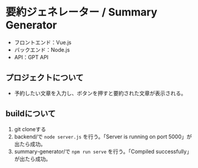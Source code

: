# 要約ジェネレーター / Summary Generator

- フロントエンド：Vue.js
- バックエンド：Node.js
- API：GPT API

## プロジェクトについて

- 予約したい文章を入力し、ボタンを押すと要約された文章が表示される。

## buildについて

1. git cloneする
2. backend/で ```node server.js``` を行う。「Server is running on port 5000」が出たら成功。
3. summary-generator/で ```npm run serve``` を行う。「Compiled successfully」が出たら成功。 
